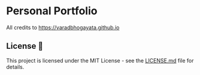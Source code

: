 # Personal Portfolio

All credits to https://varadbhogayata.github.io



## License 📄
This project is licensed under the MIT License - see the [LICENSE.md](./LICENSE) file for details.
